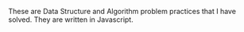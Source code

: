 These are Data Structure and Algorithm problem practices that I have solved. They are written in Javascript.